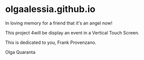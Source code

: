 # olgaalessia.github.io

In loving memory for a friend that it's an angel now!

This project 4will be display an event in a Vertical Touch Screen.

This is dedicated to you, Frank Provenzano.

Olga Quaranta
